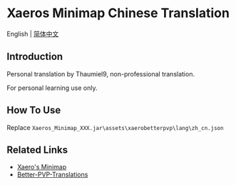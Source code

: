 # Xaeros Minimap Chinese Translation

English | [简体中文](./README-CN.md)

## Introduction

Personal translation by Thaumiel9, non-professional translation.

For personal learning use only.

## How To Use

Replace `Xaeros_Minimap_XXX.jar\assets\xaerobetterpvp\lang\zh_cn.json`

## Related Links

+ [Xaero's Minimap](https://www.curseforge.com/minecraft/mc-mods/xaeros-minimap)
+ [Better-PVP-Translations](https://github.com/thexaero/Better-PVP-Translations)
